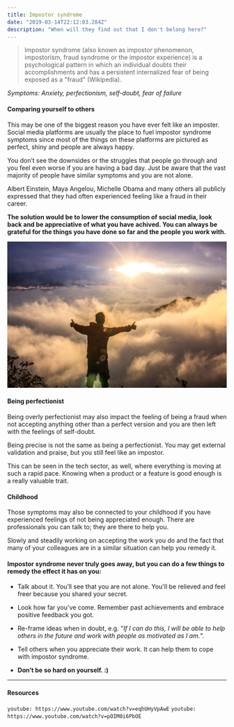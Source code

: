 ```yaml
---
title: Impostor syndrome
date: "2019-03-14T22:12:03.284Z"
description: "When will they find out that I don't belong here?"
---
```


> Impostor syndrome (also known as impostor phenomenon, impostorism, fraud syndrome or the impostor experience) is a psychological pattern in which an individual doubts their accomplishments and has a persistent internalized fear of being exposed as a "fraud" (Wikipedia).

_Symptoms: Anxiety, perfectionism, self-doubt, fear of failure_

#### Comparing yourself to others

This may be one of the biggest reason you have ever felt like an imposter. Social media platforms are usually the place to fuel impostor syndrome symptoms since most of the things on these platforms are pictured as perfect, shiny and people are always happy.

You don’t see the downsides or the struggles that people go through and you feel even worse if you are having a bad day. Just be aware that the vast majority of people have similar symptoms and you are not alone.

Albert Einstein, Maya Angelou, Michelle Obama and many others all publicly expressed that they had often experienced feeling like a fraud in their career.

**The solution would be to lower the consumption of social media, look back and be appreciative of what you have achived. You can always be grateful for the things you have done so far and the people you work with.**

![Freedom](./freedom.jpg)

#### Being perfectionist

Being overly perfectionist may also impact the feeling of being a fraud when not accepting anything other than a perfect version and you are then left with the feelings of self-doubt.

Being precise is not the same as being a perfectionist. You may get external validation and praise, but you still feel like an impostor.

This can be seen in the tech sector, as well, where everything is moving at such a rapid pace. Knowing when a product or a feature is good enough is a really valuable trait.

#### Childhood

Those symptoms may also be connected to your childhood if you have experienced feelings of not being appreciated enough. There are professionals you can talk to; they are there to help you.

Slowly and steadily working on accepting the work you do and the fact that many of your colleagues are in a similar situation can help you remedy it.

#### Impostor syndrome never truly goes away, but you can do a few things to remedy the effect it has on you:

- Talk about it. You’ll see that you are not alone. You'll be relieved and feel freer because you shared your secret.

- Look how far you've come. Remember past achievements and embrace positive feedback you got.

- Re-frame ideas when in doubt, e.g. "_If I can do this, I will be able to help others in the future and work with people as motivated as I am._".

- Tell others when you appreciate their work. It can help them to cope with impostor syndrome.

- **Don’t be so hard on yourself. :)**

---

#### Resources

`youtube: https://www.youtube.com/watch?v=eqhUHyVpAwE`
`youtube: https://www.youtube.com/watch?v=pOIM0i6PbOE`
